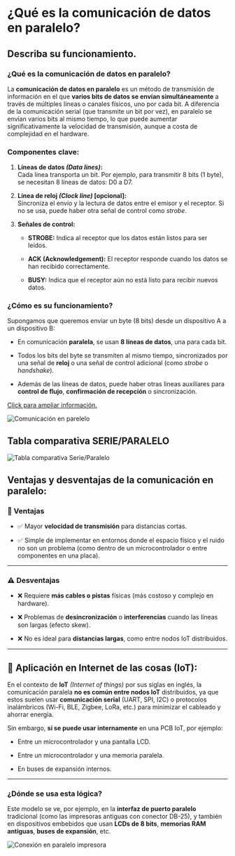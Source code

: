# ¿Qué es la comunicación de datos en paralelo?  
##  Describa su funcionamiento.

### ¿Qué es la comunicación de datos en paralelo?

La **comunicación de datos en paralelo** es un método de transmisión de información en el que **varios bits de datos se envían simultáneamente** a través de múltiples líneas o canales físicos, uno por cada bit. A diferencia de la comunicación serial (que transmite un bit por vez), en paralelo se envían varios bits al mismo tiempo, lo que puede aumentar significativamente la velocidad de transmisión, aunque a costa de complejidad en el hardware.  

### Componentes clave:

1.  **Líneas de datos *(Data lines)*:**  
    Cada línea transporta un bit. Por ejemplo, para transmitir 8 bits (1 byte), se necesitan 8 líneas de datos: D0 a D7.
    
2.  **Línea de reloj *(Clock line)* [opcional]:**  
    Sincroniza el envío y la lectura de datos entre el emisor y el receptor. Si no se usa, puede haber otra señal de control como _strobe_.
    
3.  **Señales de control:**
    
    -   **STROBE:** Indica al receptor que los datos están listos para ser leídos.
        
    -   **ACK (Acknowledgement):** El receptor responde cuando los datos se han recibido correctamente.
        
    -   **BUSY:** Indica que el receptor aún no está listo para recibir nuevos datos.
  
  ### ¿Cómo es su funcionamiento?

Supongamos que queremos enviar un byte (8 bits) desde un dispositivo A a un dispositivo B:

-   En comunicación **paralela**, se usan **8 líneas de datos**, una para cada bit.
    
-   Todos los bits del byte se transmiten al mismo tiempo, sincronizados por una señal de **reloj** o una señal de control adicional (como _strobe_ o _handshake_).
    
-   Además de las líneas de datos, puede haber otras líneas auxiliares para **control de flujo**, **confirmación de recepción** o sincronización.

[Click para ampliar información.](https://ceptelematica.blogspot.com/2010/10/transmision-serie-y-paralela.html)

![Comunicación en parelelo](https://pc-solucion.es/wp-content/uploads/2018/04/paralelo.png)

## Tabla comparativa SERIE/PARALELO

![Tabla comparativa Serie/Paralelo](https://pc-solucion.es/wp-content/uploads/2018/04/comparativa-entre-transmision-de-datos-serie-y-paralelo.jpg)


## Ventajas y desventajas de la comunicación en paralelo:
### 🧠 Ventajas

-   ✅ Mayor **velocidad de transmisión** para distancias cortas.
    
-   ✅ Simple de implementar en entornos donde el espacio físico y el ruido no son un problema (como dentro de un microcontrolador o entre componentes en una placa).
    

----------

### ⚠️ Desventajas

-   ❌ Requiere **más cables o pistas** físicas (más costoso y complejo en hardware).
    
-   ❌ Problemas de **desincronización** o **interferencias** cuando las líneas son largas (efecto skew).
    
-   ❌ No es ideal para **distancias largas**, como entre nodos IoT distribuidos.
    

----------

## 📡 Aplicación en Internet de las cosas (IoT):

En el contexto de **IoT** *(Internet of things)* por sus siglas en inglés, la comunicación paralela **no es común entre nodos IoT** distribuidos, ya que estos suelen usar **comunicación serial** (UART, SPI, I2C) o protocolos inalámbricos (Wi-Fi, BLE, Zigbee, LoRa, etc.) para minimizar el cableado y ahorrar energía.

Sin embargo, **sí se puede usar internamente** en una PCB IoT, por ejemplo:

-   Entre un microcontrolador y una pantalla LCD.
    
-   Entre un microcontrolador y una memoria paralela.
    
-   En buses de expansión internos.  
___

###  ¿Dónde se usa esta lógica?

Este modelo se ve, por ejemplo, en la **interfaz de puerto paralelo** tradicional (como las impresoras antiguas con conector DB-25), y también en dispositivos embebidos que usan **LCDs de 8 bits**, **memorias RAM antiguas**, **buses de expansión**, etc.

![Conexión en paralelo impresora](https://pc-solucion.es/wp-content/uploads/2018/04/paralelo.jpg)

